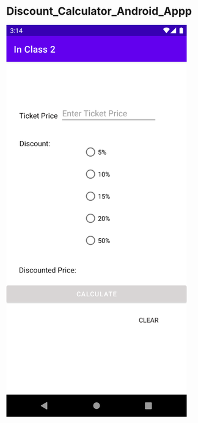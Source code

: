 # Discount_Calculator_Android_Appp
![alt text](https://github.com/neelbshah18/Discount_Calculator_Android_Appp/blob/master/Intial%20Screen.png)
